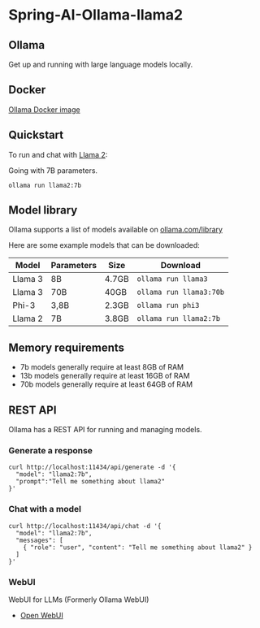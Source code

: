 # Spring-AI-Ollama-llama2

## Ollama

Get up and running with large language models locally.

## Docker

[Ollama Docker image](https://hub.docker.com/r/ollama/ollama)


## Quickstart

To run and chat with [Llama 2](https://ollama.com/library/llama2):

Going with 7B parameters.

```
ollama run llama2:7b
```

## Model library

Ollama supports a list of models available on [ollama.com/library](https://ollama.com/library)

Here are some example models that can be downloaded:

| Model              | Parameters | Size  |  Download                       |
| ------------------ | ---------- | ----- | ------------------------------	|
| Llama 3            | 8B         | 4.7GB | `ollama run llama3`       	|
| Llama 3            | 70B        | 40GB  | `ollama run llama3:70b`  	|
| Phi-3              | 3,8B       | 2.3GB | `ollama run phi3`          	|
| Llama 2            | 7B         | 3.8GB | `ollama run llama2:7b`  	|


## Memory requirements
- 7b models generally require at least 8GB of RAM
- 13b models generally require at least 16GB of RAM
- 70b models generally require at least 64GB of RAM


## REST API

Ollama has a REST API for running and managing models.

### Generate a response

```
curl http://localhost:11434/api/generate -d '{
  "model": "llama2:7b",
  "prompt":"Tell me something about llama2"
}'
```

### Chat with a model

```
curl http://localhost:11434/api/chat -d '{
  "model": "llama2:7b",
  "messages": [
    { "role": "user", "content": "Tell me something about llama2" }
  ]
}'
```


### WebUI

WebUI for LLMs (Formerly Ollama WebUI)

- [Open WebUI](https://github.com/open-webui/open-webui)
